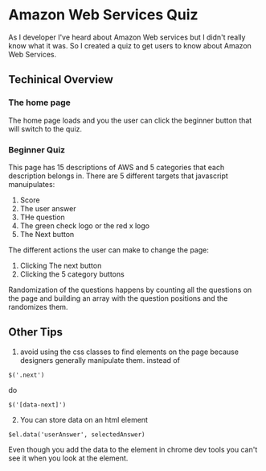 # Amazon Web Services Quiz

As I developer I've heard about Amazon Web services but I didn't really know what it was. So I created a quiz to get users to know about Amazon Web Services. 


## Techinical Overview
### The home page 
The home page loads and  you the user can click the beginner button that will switch to the quiz.

### Beginner Quiz
 This page has 15 descriptions of AWS and 5 categories that each description belongs in.
 There are 5 different targets that javascript manuipulates:
 1. Score
 2. The user answer
 3. THe question
 4. The green check logo or the red x logo
 5. The Next button

The different actions the user can make to change the page:
1. Clicking The next button
2. Clicking the 5 category buttons

Randomization of the questions happens by counting all the questions on the page and building an array with the question positions and the randomizes them.

## Other Tips 
1. avoid using the css classes to find elements on the page because designers generally manipulate them. 
instead of 
```
$('.next')
```
do
```
$('[data-next]')
```
2. You can store data on an html element 
```
$el.data('userAnswer', selectedAnswer)
```
Even though you add the data to the element in chrome dev tools you can't see  it when you look at the element.